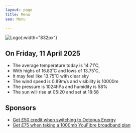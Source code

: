 ```yaml
---
layout: page
title: Menu
seo: Menu

---
```


![Logo](/images/logo.jpg){:width="832px"}

<!-- weather_marker starts -->
## On Friday, 11 April 2025

- The average temperature today is 14.71˚C,
- With highs of 16.83˚C and lows of 13.75˚C,
- It may feel like 13.75˚C with clear sky
- The wind speed is 0.89m/s and visibility is 10000m
- The pressure is 1024hPa and humidity is 58%
- The sun will rise at 05:20 and set at 18:58

<!-- weather_marker ends -->

## Sponsors

- [Get £50 credit when switching to Octopus Energy](https://bit.ly/3oD1nnS)
- [Get £75 when taking a 1000mb YouFibre broadband plan](https://aklam.io/91zWhU?)



